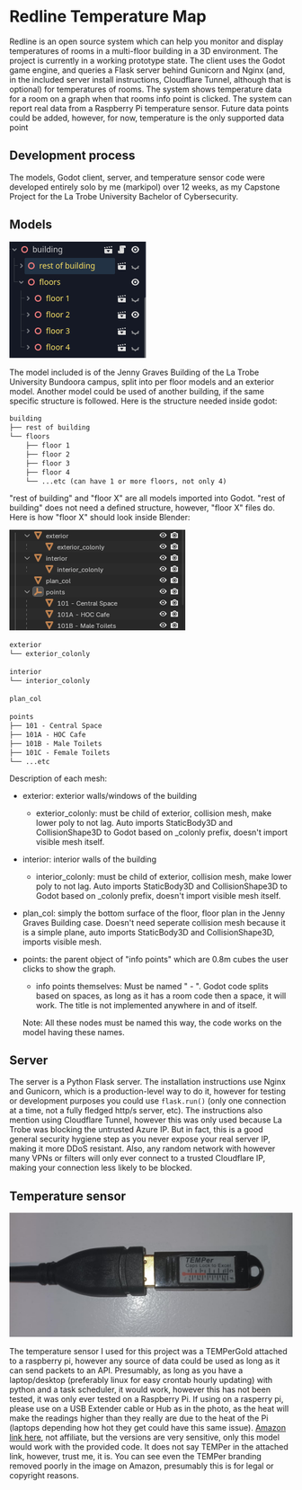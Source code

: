 # Redline Temperature Map
Redline is an open source system which can help you monitor and display temperatures of rooms in a multi-floor building in a 3D environment. The project is currently in a working prototype state. The client uses the Godot game engine, and queries a Flask server behind Gunicorn and Nginx (and, in the included server install instructions, Cloudflare Tunnel, although that is optional) for temperatures of rooms. The system shows temperature data for a room on a graph when that rooms info point is clicked. The system can report real data from a Raspberry Pi temperature sensor. Future data points could be added, however, for now, temperature is the only supported data point
## Development process
The models, Godot client, server, and temperature sensor code were developed entirely solo by me (markipol) over 12 weeks, as my Capstone Project for the La Trobe University Bachelor of Cybersecurity. 
## Models

<picture>
  <img src="images/godot_building_model_structure.png" >
</picture>

The model included is of the Jenny Graves Building of the La Trobe University Bundoora campus, split into per floor models and an exterior model. Another model could be used of another building, if the same specific structure is followed. Here is the structure needed inside godot:
```
building
├── rest of building
└── floors
    ├── floor 1
    ├── floor 2
    ├── floor 3
    ├── floor 4
    └── ...etc (can have 1 or more floors, not only 4)
```

"rest of building" and "floor X" are all models imported into Godot. "rest of building" does not need a defined structure, however, "floor X" files do. Here is how "floor X" should look inside Blender:

<picture>
  <img src="images/blender_floor_model_structure.png" >
</picture>

```
exterior
└── exterior_colonly

interior
└── interior_colonly

plan_col

points
├── 101 - Central Space
├── 101A - HOC Cafe
├── 101B - Male Toilets
├── 101C - Female Toilets
└── ...etc
```

Description of each mesh:
- exterior: exterior walls/windows of the building
  - exterior_colonly: must be child of exterior, collision mesh, make lower poly to not lag. Auto imports StaticBody3D and CollisionShape3D to Godot based on _colonly prefix, doesn't import visible mesh itself.

- interior: interior walls of the building
  - interior_colonly: must be child of exterior, collision mesh, make lower poly to not lag. Auto imports StaticBody3D and CollisionShape3D to Godot based on _colonly prefix, doesn't import visible mesh itself.

- plan_col: simply the bottom surface of the floor, floor plan in the Jenny Graves Building case. Doesn't need seperate collision mesh because it is a simple plane, auto imports StaticBody3D and CollisionShape3D, imports visible mesh.

- points: the parent object of "info points" which are 0.8m cubes the user clicks to show the graph.
  - info points themselves: Must be named "<Room code> - <Room title>". Godot code splits based on spaces, as long as it has a room code then a space, it will work. The title is not implemented anywhere in and of itself.

  Note: All these nodes must be named this way, the code works on the model having these names.
## Server
The server is a Python Flask server. The installation instructions use Nginx and Gunicorn, which is a production-level way to do it, however for testing or development purposes you could use ```flask.run()``` (only one connection at a time, not a fully fledged http/s server, etc). The instructions also mention using Cloudflare Tunnel, however this was only used because La Trobe was blocking the untrusted Azure IP. But in fact, this is a good general security hygiene step as you never expose your real server IP, making it more DDoS resistant. Also, any random network with however many VPNs or filters will only ever connect to a trusted Cloudflare IP, making your connection less likely to be blocked. 
## Temperature sensor

<picture>
  <img src="images/TEMPerGold.jpg" alt="A TEMPerGold attached to a USB Extension cable" width="600">
</picture>

The temperature sensor I used for this project was a TEMPerGold attached to a raspberry pi, however any source of data could be used as long as it can send packets to an API. Presumably, as long as you have a laptop/desktop (preferably linux for easy crontab hourly updating) with python and a task scheduler, it would work, however this has not been tested, it was only ever tested on a Raspberry Pi. If using on a rasperry pi, please use on a USB Extender cable or Hub as in the photo, as the heat will make the readings higher than they really are due to the heat of the Pi (laptops depending how hot they get could have this same issue). 
[Amazon link here](https://www.amazon.com.au/dp/B0B6Q236MK?ref=ppx_yo2ov_dt_b_fed_asin_title), not affiliate, but the versions are very sensitive, only this model would work with the provided code. It does not say TEMPer in the attached link, however, trust me, it is. You can see even the TEMPer branding removed poorly in the image on Amazon, presumably this is for legal or copyright reasons.

